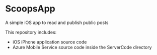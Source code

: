 # ScoopsApp
A simple iOS app to read and publish public posts

This repository includes:
* iOS iPhone application source code
* Azure Mobile Service source code inside the ServerCode directory

